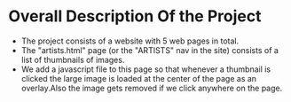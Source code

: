 # Overall Description Of the Project
* The project consists of a website with 5 web pages in total.
* The  "artists.html" page (or the "ARTISTS" nav in the site) consists of a list of thumbnails of images.
* We add a javascript file to this page so that whenever a thumbnail is clicked the large image is loaded at the center of the page as an overlay.Also the image gets removed if we click anywhere on the page.
